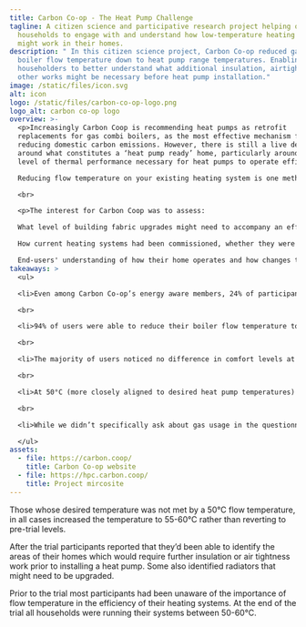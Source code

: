 ```yaml
---
title: Carbon Co-op - The Heat Pump Challenge
tagline: A citizen science and participative research project helping our member
  households to engage with and understand how low-temperature heating systems
  might work in their homes.
description: " In this citizen science project, Carbon Co-op reduced gas combi
  boiler flow temperature down to heat pump range temperatures. Enabling
  householders to better understand what additional insulation, airtightness and
  other works might be necessary before heat pump installation."
image: /static/files/icon.svg
alt: icon
logo: /static/files/carbon-co-op-logo.png
logo_alt: carbon co-op logo
overview: >-
  <p>Increasingly Carbon Coop is recommending heat pumps as retrofit
  replacements for gas combi boilers, as the most effective mechanism for
  reducing domestic carbon emissions. However, there is still a live debate
  around what constitutes a ‘heat pump ready’ home, particularly around the
  level of thermal performance necessary for heat pumps to operate efficiently. 

  Reducing flow temperature on your existing heating system is one method to evaluate how your home operates with a low-temperature heating system before making any expensive commitments. </p>

  <br>

  <p>The interest for Carbon Coop was to assess:

  What level of building fabric upgrades might need to accompany an effective heat pump roll out.

  How current heating systems had been commissioned, whether they were operating efficiently and what lessons we could learn for future installations.

  End-users' understanding of how their home operates and how changes to heating settings and schedules increase or decrease both comfort and bills.</p>
takeaways: >
  <ul>

  <li>Even among Carbon Co-op’s energy aware members, 24% of participants were running condensing boilers at over 71°C, meaning they may have never actually operated in ‘condensing mode’ since installation.</li>

  <br>

  <li>94% of users were able to reduce their boiler flow temperature to 60°C - with 73% finding the process ‘easy’ or ‘very easy’ vs 19% who found it ‘hard’ or ‘very hard’</li>

  <br>

  <li>The majority of users noticed no difference in comfort levels at 60°C with unamended heating periods and 2 reported improved heating balance between floors in the home.</li>

  <br>

  <li>At 50°C (more closely aligned to desired heat pump temperatures) the difference was more notable. 56% were ‘slightly less comfortable’ or ‘less comfortable’ with 44% reporting ‘no change in comfort’ or ‘slightly more comfortable.’</li>

  <br>

  <li>While we didn’t specifically ask about gas usage in the questionnaire, two participants mentioned in the comments that they noted reduced gas usage as a result of involvement in the trial.</li>

  </ul>
assets:
  - file: https://carbon.coop/
    title: Carbon Co-op website
  - file: https://hpc.carbon.coop/
    title: Project mircosite
---
```

Those whose desired temperature was not met by a 50°C flow temperature, in all cases increased the temperature to 55-60°C rather than reverting to pre-trial levels.

After the trial participants reported that they’d been able to identify the areas of their homes which would require further insulation or air tightness work prior to installing a heat pump. Some also identified radiators that might need to be upgraded. 

Prior to the trial most participants had been unaware of the importance of flow temperature in the efficiency of their heating systems. At the end of the trial all households were running their systems between 50-60°C.
